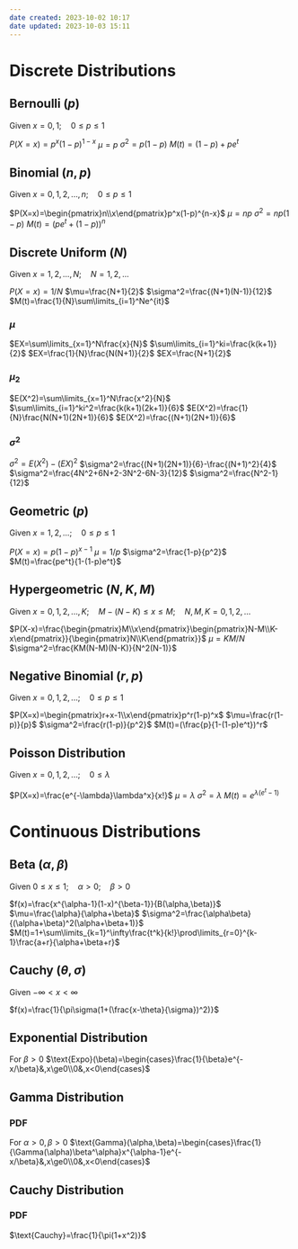 ```yaml
---
date created: 2023-10-02 10:17
date updated: 2023-10-03 15:11
---
```


# Discrete Distributions

## Bernoulli $(p)$

Given $x=0,1;\quad 0\le p\le 1$

$P(X=x)=p^x(1-p)^{1-x}$
$\mu=p$
$\sigma^2=p(1-p)$
$M(t)=(1-p)+pe^t$

## Binomial $(n,p)$

Given $x=0,1,2,...,n;\quad 0\le p\le 1$

$P(X=x)=\begin{pmatrix}n\\x\end{pmatrix}p^x(1-p)^{n-x}$
$\mu=np$
$\sigma^2=np(1-p)$
$M(t)=(pe^t+(1-p))^n$

## Discrete Uniform $(N)$

Given $x=1,2,...,N;\quad N=1,2,...$

$P(X=x)=1/N$
$\mu=\frac{N+1}{2}$
$\sigma^2=\frac{(N+1)(N-1)}{12}$
$M(t)=\frac{1}{N}\sum\limits_{i=1}^Ne^{it}$

### $\mu$

$EX=\sum\limits_{x=1}^N\frac{x}{N}$
$\sum\limits_{i=1}^ki=\frac{k(k+1)}{2}$
$EX=\frac{1}{N}\frac{N(N+1)}{2}$
$EX=\frac{N+1}{2}$

### $\mu_2$

$E(X^2)=\sum\limits_{x=1}^N\frac{x^2}{N}$
$\sum\limits_{i=1}^ki^2=\frac{k(k+1)(2k+1)}{6}$
$E(X^2)=\frac{1}{N}\frac{N(N+1)(2N+1)}{6}$
$E(X^2)=\frac{(N+1)(2N+1)}{6}$

### $\sigma^2$

$\sigma^2=E(X^2)-(EX)^2$
$\sigma^2=\frac{(N+1)(2N+1)}{6}-\frac{(N+1)^2}{4}$
$\sigma^2=\frac{4N^2+6N+2-3N^2-6N-3}{12}$
$\sigma^2=\frac{N^2-1}{12}$

## Geometric $(p)$

Given $x=1,2,...;\quad 0\le p\le 1$

$P(X=x)=p(1-p)^{x-1}$
$\mu=1/p$
$\sigma^2=\frac{1-p}{p^2}$
$M(t)=\frac{pe^t}{1-(1-p)e^t}$

## Hypergeometric $(N,K,M)$

Given $x=0,1,2,...,K;\quad M-(N-K)\le x\le M;\quad N,M,K=0,1,2,...$

$P(X-x)=\frac{\begin{pmatrix}M\\x\end{pmatrix}\begin{pmatrix}N-M\\K-x\end{pmatrix}}{\begin{pmatrix}N\\K\end{pmatrix}}$
$\mu=KM/N$
$\sigma^2=\frac{KM(N-M)(N-K)}{N^2(N-1)}$

## Negative Binomial $(r,p)$

Given $x=0,1,2,...;\quad0\le p\le1$

$P(X=x)=\begin{pmatrix}r+x-1\\x\end{pmatrix}p^r(1-p)^x$
$\mu=\frac{r(1-p)}{p}$
$\sigma^2=\frac{r(1-p)}{p^2}$
$M(t)=(\frac{p}{1-(1-p)e^t})^r$

## Poisson Distribution

Given $x=0,1,2,...;\quad0\le\lambda$

$P(X=x)=\frac{e^{-\lambda}\lambda^x}{x!}$
$\mu=\lambda$
$\sigma^2=\lambda$
$M(t)=e^{\lambda(e^t-1)}$

# Continuous Distributions

## Beta $(\alpha,\beta)$

Given $0\le x\le 1;\quad \alpha>0;\quad \beta>0$

$f(x)=\frac{x^{\alpha-1}(1-x)^{\beta-1}}{B(\alpha,\beta)}$
$\mu=\frac{\alpha}{\alpha+\beta}$
$\sigma^2=\frac{\alpha\beta}{(\alpha+\beta)^2(\alpha+\beta+1)}$
$M(t)=1+\sum\limits_{k=1}^\infty\frac{t^k}{k!}\prod\limits_{r=0}^{k-1}\frac{a+r}{\alpha+\beta+r}$

## Cauchy $(\theta,\sigma)$

Given $-\infty<x<\infty$

$f(x)=\frac{1}{\pi\sigma(1+(\frac{x-\theta}{\sigma})^2)}$

## Exponential Distribution

For $\beta>0$
$\text{Expo}(\beta)=\begin{cases}\frac{1}{\beta}e^{-x/\beta}&,x\ge0\\0&,x<0\end{cases}$

## Gamma Distribution

### PDF

For $\alpha>0,\beta>0$
$\text{Gamma}(\alpha,\beta)=\begin{cases}\frac{1}{\Gamma(\alpha)\beta^\alpha}x^{\alpha-1}e^{-x/\beta}&,x\ge0\\0&,x<0\end{cases}$

## Cauchy Distribution

### PDF

$\text{Cauchy}=\frac{1}{\pi(1+x^2)}$
